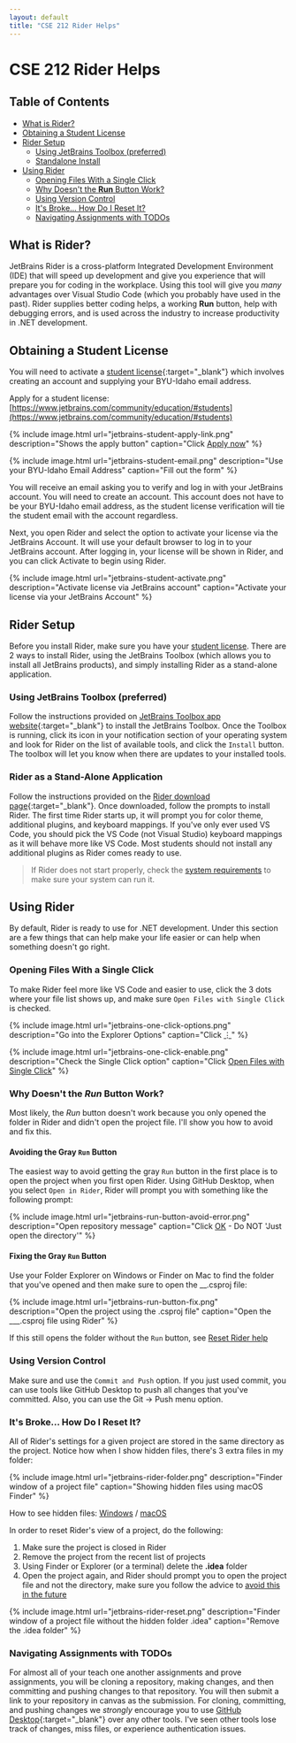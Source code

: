 ```yaml
---
layout: default
title: "CSE 212 Rider Helps"
---
```


# CSE 212 Rider Helps
## Table of Contents
* [What is Rider?](#what-is-rider)
* [Obtaining a Student License](#obtaining-a-student-license)
* [Rider Setup](#rider-setup)
  * [Using JetBrains Toolbox (preferred)](#using-jetbrains-toolbox-preferred)
  * [Standalone Install](#rider-as-a-stand-alone-application)
* [Using Rider](#using-rider)
  * [Opening Files With a Single Click](#opening-files-with-a-single-click)
  * [Why Doesn't the **Run** Button Work?](#why-doesnt-the-run-button-work)
  * [Using Version Control](#using-version-control)
  * [It's Broke... How Do I Reset It?](#its-broke-how-do-i-reset-it)
  * [Navigating Assignments with TODOs](#navigating-assignments-with-todos)

## What is Rider?

JetBrains Rider is a cross-platform Integrated Development Environment (IDE) that will speed up development and give you experience that will prepare you for coding in the workplace. Using this tool will give you *many* advantages over Visual Studio Code (which you probably have used in the past). Rider supplies better coding helps, a working **Run** button, help with debugging errors, and is used across the industry to increase productivity in .NET development.

## Obtaining a Student License

You will need to activate a [student license](https://www.jetbrains.com/community/education/#students){:target="_blank"} which involves creating an account and supplying your BYU-Idaho email address.

Apply for a student license: [https://www.jetbrains.com/community/education/#students](https://www.jetbrains.com/community/education/#students)

{% include image.html url="jetbrains-student-apply-link.png" description="Shows the apply button" caption="Click <u>Apply now</u>" %}

{% include image.html url="jetbrains-student-email.png" description="Use your BYU-Idaho Email Address" caption="Fill out the form" %}

You will receive an email asking you to verify and log in with your JetBrains account. You will need to create an account. This account does not have to be your BYU-Idaho email address, as the student license verification will tie the student email with the account regardless.

Next, you open Rider and select the option to activate your license via the JetBrains Account. It will use your default browser to log in to your JetBrains account. After logging in, your license will be shown in Rider, and you can click Activate to begin using Rider.

{% include image.html url="jetbrains-student-activate.png" description="Activate license via JetBrains account" caption="Activate your license via your JetBrains Account" %}

## Rider Setup

Before you install Rider, make sure you have your [student license](#obtaining-a-student-license). There are 2 ways to install Rider, using the JetBrains Toolbox (which allows you to install all JetBrains products), and simply installing Rider as a stand-alone application.

### Using JetBrains Toolbox (preferred)

Follow the instructions provided on [JetBrains Toolbox app website](https://www.jetbrains.com/toolbox-app/){:target="_blank"} to install the JetBrains Toolbox. Once the Toolbox is running, click its icon in your notification section of your operating system and look for Rider on the list of available tools, and click the `Install` button. The toolbox will let you know when there are updates to your installed tools.

### Rider as a Stand-Alone Application

Follow the instructions provided on the [Rider download page](https://www.jetbrains.com/rider/download/){:target="_blank"}. Once downloaded, follow the prompts to install Rider. The first time Rider starts up, it will prompt you for color theme, additional plugins, and keyboard mappings. If you've only ever used VS Code, you should pick the VS Code (not Visual Studio) keyboard mappings as it will behave more like VS Code. Most students should not install any additional plugins as Rider comes ready to use.

> If Rider does not start properly, check the [system requirements](https://www.jetbrains.com/dotnet/download/system-requirements/#section-rider) to make sure your system can run it.

## Using Rider

By default, Rider is ready to use for .NET development. Under this section are a few things that can help make your life easier or can help when something doesn't go right.

### Opening Files With a Single Click

To make Rider feel more like VS Code and easier to use, click the 3 dots where your file list shows up, and make sure `Open Files with Single Click` is checked.

{% include image.html url="jetbrains-one-click-options.png" description="Go into the Explorer Options" caption="Click <u>⋮</u>" %}

{% include image.html url="jetbrains-one-click-enable.png" description="Check the Single Click option" caption="Click <u>Open Files with Single Click</u>" %}

### Why Doesn't the _Run_ Button Work?

Most likely, the _Run_ button doesn't work because you only opened the folder in Rider and didn't open the project file. I'll show you how to avoid and fix this.

#### Avoiding the Gray `Run` Button

The easiest way to avoid getting the gray `Run` button in the first place is to open the project when you first open Rider. Using GitHub Desktop, when you select `Open in Rider`, Rider will prompt you with something like the following prompt:

{% include image.html url="jetbrains-run-button-avoid-error.png" description="Open repository message" caption="Click <u>OK</u> - Do NOT 'Just open the directory'" %}

#### Fixing the Gray `Run` Button

Use your Folder Explorer on Windows or Finder on Mac to find the folder that you've opened and then make sure to open the __.csproj file:

{% include image.html url="jetbrains-run-button-fix.png" description="Open the project using the .csproj file" caption="Open the ___.csproj file using Rider" %}

If this still opens the folder without the `Run` button, see [Reset Rider help](#its-broke-how-do-i-reset-it)

### Using Version Control

Make sure and use the `Commit and Push` option. If you just used commit, you can use tools like GitHub Desktop to push all changes that you've committed. Also, you can use the Git -> Push menu option.

### It's Broke... How Do I Reset It?

All of Rider's settings for a given project are stored in the same directory as the project. Notice how when I show hidden files, there's 3 extra files in my folder:

{% include image.html url="jetbrains-rider-folder.png" description="Finder window of a project file" caption="Showing hidden files using macOS Finder" %}

 How to see hidden files: [Windows](https://www.google.com/search?q=show+hidden+files+windows+explorer) / [macOS](https://www.google.com/search?q=show+hidden+files+mac+finder)

In order to reset Rider's view of a project, do the following:

1. Make sure the project is closed in Rider
2. Remove the project from the recent list of projects
3. Using Finder or Explorer (or a terminal) delete the __.idea__ folder
4. Open the project again, and Rider should prompt you to open the project file and not the directory, make sure you follow the advice to [avoid this in the future](#avoiding-the-gray-run-button)

{% include image.html url="jetbrains-rider-reset.png" description="Finder window of a project file without the hidden folder .idea" caption="Remove the .idea folder" %}

### Navigating Assignments with TODOs

For almost all of your teach one another assignments and prove assignments, you will be cloning a repository, making changes, and then committing and pushing changes to that repository. You will then submit a link to your repository in canvas as the submission. For cloning, committing, and pushing changes we *strongly* encourage you to use [GitHub Desktop](https://desktop.github.com/){:target="_blank"} over any other tools. I've seen other tools lose track of changes, miss files, or experience authentication issues.

